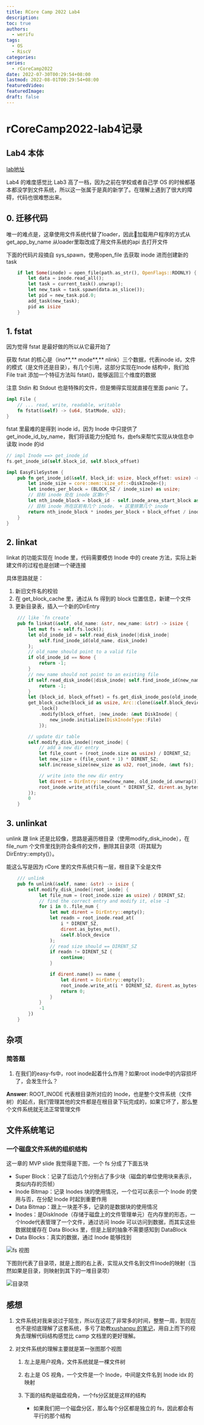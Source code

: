 ```yaml
---
title: RCore Camp 2022 Lab4
description:
toc: true
authors:
  - werifu
tags:
  - OS
  - RiscV
categories: 
series:
  - rCoreCamp2022
date: 2022-07-30T00:29:54+08:00
lastmod: 2022-08-01T00:29:54+08:00
featuredVideo:
featuredImage:
draft: false
---
```

# rCoreCamp2022-lab4记录

## Lab4 本体

[lab地址](https://learningos.github.io/rust-based-os-comp2022/chapter5/4exercise.html)

Lab4 的难度感觉比 Lab3 高了一档，因为之前在学校或者自己学 OS 的时候都基本都没学到文件系统，所以这一张属于是真的新学了。在理解上遇到了很大的障碍，代码也很难憋出来。

## 0. 迁移代码

唯一的难点是，这章使用文件系统代替了loader，因此加载用户程序的方式从 get_app_by_name 从loader里取改成了用文件系统的api 去打开文件

下面的代码片段摘自 sys_spawn，使用open_file 去获取 inode 进而创建新的 task

```rust
    if let Some(inode) = open_file(path.as_str(), OpenFlags::RDONLY) {
        let data = inode.read_all();
        let task = current_task().unwrap();
        let new_task = task.spawn(data.as_slice());
        let pid = new_task.pid.0;
        add_task(new_task);
        pid as isize
    }
```

## 1. fstat

因为觉得 fstat 是最好做的所以从它最开始了

获取 fstat 的核心是（ino**,** mode**,** nlink）三个数据，代表inode id，文件的模式（是文件还是目录），有几个引用，这部分实现在Inode 结构中，我们给 File trait 添加一个特征方法叫 fstat()，能够返回三个维度的数据

注意 Stdin 和 Stdout 也是特殊的文件，但是懒得实现就直接在里面 panic 了。

```rust
impl File {
	// ... read, write, readable, writable
	fn fstat(&self) -> (u64, StatMode, u32);
}
```

fstat 里最难的是得到 inode id，因为 Inode 中只提供了 get_inode_id_by_name，我们将该能力分配给 fs，由efs来帮忙实现从块信息中读取 inode 的id

```rust
// impl Inode ==> get_inode_id
fs.get_inode_id(self.block_id, self.block_offset)
```

```rust
impl EasyFileSystem {
    pub fn get_inode_id(&self, block_id: usize, block_offset: usize) -> usize {
        let inode_size = core::mem::size_of::<DiskInode>();
        let inodes_per_block = (BLOCK_SZ / inode_size) as usize;
        // 目标 inode 处在 inode 区第n个
        let nth_inode_block = block_id - self.inode_area_start_block as usize;
        // 目标 inode 所在区前有几个 inode， + 区里排第几个 inode
        return nth_inode_block * inodes_per_block + block_offset / inode_size;
    }
}
```

## 2. linkat

linkat 的功能实现在 Inode 里，代码需要模仿 Inode 中的 create 方法，实际上新建文件的过程也是创建一个硬连接

具体思路就是：

1. 新旧文件名的校验
2. 在 get_block_cache 里，通过从 fs 得到的 block 位置信息，新建一个文件
3. 更新目录表，插入一个新的DirEntry

```rust
    /// like `fn create`
    pub fn linkat(&self, old_name: &str, new_name: &str) -> isize {
        let mut fs = self.fs.lock();
        let old_inode_id = self.read_disk_inode(|disk_inode|
            self.find_inode_id(old_name, disk_inode)
        );
        // old_name should point to a valid file
        if old_inode_id == None {
            return -1;
        }
        // new_name should not point to an existing file
        if self.read_disk_inode(|disk_inode| self.find_inode_id(new_name, disk_inode)).is_some() {
            return -1;
        }
        let (block_id, block_offset) = fs.get_disk_inode_pos(old_inode_id.unwrap());
        get_block_cache(block_id as usize, Arc::clone(&self.block_device))
            .lock()
            .modify(block_offset, |new_inode: &mut DiskInode| {
                new_inode.initialize(DiskInodeType::File)
            });

        // update dir table
        self.modify_disk_inode(|root_inode| {
            // add a new dir entry
            let file_count = (root_inode.size as usize) / DIRENT_SZ;
            let new_size = (file_count + 1) * DIRENT_SZ;
            self.increase_size(new_size as u32, root_inode, &mut fs);

            // write into the new dir entry
            let dirent = DirEntry::new(new_name, old_inode_id.unwrap());
            root_inode.write_at(file_count * DIRENT_SZ, dirent.as_bytes(), &self.block_device);
        });
        0
    }
```


## 3. unlinkat

unlink 跟 link 还是比较像，思路是遍历根目录（使用modify_disk_inode），在 file_num 个文件里找到符合条件的文件，删除其目录项（将其赋为 DirEntry::empty()）。

能这么写是因为 rCore 里的文件系统只有一层，根目录下全是文件

```rust
    /// unlink
    pub fn unlink(&self, name: &str) -> isize {
        self.modify_disk_inode(|root_inode| {
            let file_num = (root_inode.size as usize) / DIRENT_SZ;
            // find the correct entry and modify it, else -1
            for i in 0..file_num {
                let mut dirent = DirEntry::empty();
                let readn = root_inode.read_at(
                    i * DIRENT_SZ,
                    dirent.as_bytes_mut(),
                    &self.block_device
                );
                // read size should == DIRENT_SZ
                if readn != DIRENT_SZ {
                    continue;
                }

                if dirent.name() == name {
                    let dirent = DirEntry::empty();
                    root_inode.write_at(i * DIRENT_SZ, dirent.as_bytes(), &self.block_device);
                    return 0;
                }
            }
            -1
        })
    }
```

## 杂项

### 简答题

1. 在我们的easy-fs中，root inode起着什么作用？如果root inode中的内容损坏了，会发生什么？

**Answer**: ROOT_INODE 代表根目录所对应的 Inode，也是整个文件系统（文件树）的起点，我们管理其他的文件都是在根目录下玩完成的，如果它坏了，那么整个文件系统就无法正常管理文件


## 文件系统笔记

### 一个磁盘文件系统的组织结构

这一章的 MVP slide 我觉得是下图，一个 fs 分成了下面五块

* Super Block：记录了后边几个分别占了多少块（磁盘的单位使用块来表示，类似内存的页帧）
* Inode Bitmap：记录 Inodes 块的使用情况，一个位可以表示一个 Inode 的使用与否，在分配 Inode 时起到重要作用
* Data Bitmap：跟上一块差不多，记录的是数据块的使用情况
* Inodes：是DiskInode（存储于磁盘上的文件管理单元）在内存里的形态，一个Inode代表管理了一个文件，通过访问 Inode 可以访问到数据，而其实这些数据就缓存在 Data Blocks 里，但是上层的抽象不需要感知到 DataBlock
* Data Blocks：真实的数据，通过 Inode 能够找到

![fs 视图](https://s3.bmp.ovh/imgs/2022/08/01/8b27861e801c27fd.png)

下图则代表了目录项，就是上图的右上表，实现从文件名到文件Inode的映射（当然如果是目录，则映射到其下的一堆目录项）

![目录项](https://s3.bmp.ovh/imgs/2022/08/01/bf32bbeb4f78156d.png)

## 感想

1. 文件系统对我来说过于陌生，所以在这花了非常多的时间，整整一周，到现在也不是彻底理解了这套系统，多亏了助教[xushanpu 的笔记](https://github.com/xushanpu123/xsp-daily-work/blob/master/%E6%9A%91%E6%9C%9Frcore%E5%AE%9E%E9%AA%8C%E7%AC%94%E8%AE%B0/chapter%206%EF%BC%9A%E6%96%87%E4%BB%B6%E7%B3%BB%E7%BB%9F.md)，用自上而下的视角去理解代码结构感觉比 camp 文档里的更好理解。
2. 对文件系统的理解主要就是第一张图那个视图

   1. 左上是用户视角，文件系统就是一棵文件树
   2. 右上是 OS 视角，一个文件是一个 Inode，中间是文件名到 Inode idx 的映射
   3. 下面的结构是磁盘视角，一个fs分区就是这样的结构

      * 如果我们把一个磁盘分区，那么每个分区都是独立的 fs，因此都会有平行的那个结构
